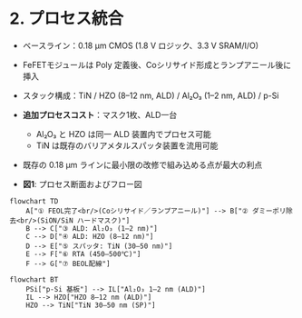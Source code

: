 # 2. プロセス統合
- ベースライン：0.18 µm CMOS (1.8 V ロジック、3.3 V SRAM/I/O)  
- FeFETモジュールは Poly 定義後、Coシリサイド形成とランプアニール後に挿入  
- スタック構成：TiN / HZO (8–12 nm, ALD) / Al₂O₃ (1–2 nm, ALD) / p-Si  
- **追加プロセスコスト**：マスク1枚、ALD一台  
  - Al₂O₃ と HZO は同一 ALD 装置内でプロセス可能  
  - TiN は既存のバリアメタルスパッタ装置を流用可能  
- 既存の 0.18 µm ラインに最小限の改修で組み込める点が最大の利点
    
- **図1**: プロセス断面およびフロー図

```mermaid
flowchart TD
    A["① FEOL完了<br/>(Coシリサイド／ランプアニール)"] --> B["② ダミーポリ除去<br/>(SiON/SiN ハードマスク)"]
    B --> C["③ ALD: Al₂O₃ (1–2 nm)"]
    C --> D["④ ALD: HZO (8–12 nm)"]
    D --> E["⑤ スパッタ: TiN (30–50 nm)"]
    E --> F["⑥ RTA (450–500℃)"]
    F --> G["⑦ BEOL配線"]
```

```mermaid
flowchart BT
    PSi["p-Si 基板"] --> IL["Al₂O₃ 1–2 nm (ALD)"]
    IL --> HZO["HZO 8–12 nm (ALD)"]
    HZO --> TiN["TiN 30–50 nm (SP)"]
```
